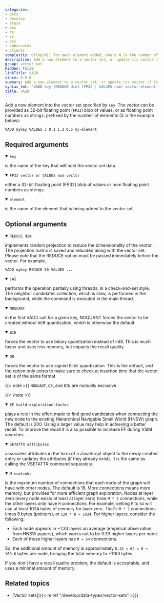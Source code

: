 ```yaml
---
categories:
- docs
- develop
- stack
- oss
- rs
- rc
- oss
- kubernetes
- clients
complexity: O(log(N)) for each element added, where N is the number of elements in the vector set.
description: Add a new element to a vector set, or update its vector if it already exists.
group: vector_set
hidden: false
linkTitle: VADD
since: 8.0.0
summary: Add a new element to a vector set, or update its vector if it already exists.
syntax_fmt: "VADD key [REDUCE dim] (FP32 | VALUES num) vector element [CAS] [NOQUANT | Q8 | BIN]\n  [EF build-exploration-factor] [SETATTR attributes] [M numlinks]"
title: VADD
---
```


Add a new element into the vector set specified by `key`. The vector can be provided as 32-bit floating point (`FP32`) blob of values, or as floating point numbers as strings, prefixed by the number of elements (3 in the example below):

```
VADD mykey VALUES 3 0.1 1.2 0.5 my-element
```

## Required arguments

<details open>
<summary><code>key</code></summary>

is the name of the key that will hold the vector set data.
</details>

<details open>
<summary><code>FP32 vector or VALUES num vector</code></summary>

either a 32-bit floating point (FP32) blob of values or num floating point numbers as strings.
</details>

<details open>
<summary><code>element</code></summary>

is the name of the element that is being added to the vector set.
</details>

## Optional arguments

<details open>
<summary><code>REDUCE dim</code></summary>

implements random projection to reduce the dimensionality of the vector. The projection matrix is saved and reloaded along with the vector set. Please note that the REDUCE option must be passed immediately before the vector. For example,

```
VADD mykey REDUCE 50 VALUES ...
```
</details>

<details open>
<summary><code>CAS</code></summary>

performs the operation partially using threads, in a check-and-set style. The neighbor candidates collection, which is slow, is performed in the background, while the command is executed in the main thread.
</details>

<details open>
<summary><code>NOQUANT</code></summary>

in the first VADD call for a given key, NOQUANT forces the vector to be created without int8 quantization, which is otherwise the default.
</details>

<details open>
<summary><code>BIN</code></summary>

forces the vector to use binary quantization instead of int8. This is much faster and uses less memory, but impacts the recall quality.
</details>

<details open>
<summary><code>Q8</code></summary>

forces the vector to use signed 8-bit quantization. This is the default, and the option only exists to make sure to check at insertion time that the vector set is of the same format.
</details>

{{< note >}}
`NOQUANT`, `Q8`, and `BIN` are mutually exclusive.

{{< /note >}}

<details open>
<summary><code>EF build-exploration-factor</code></summary>

plays a role in the effort made to find good candidates when connecting the new node to the existing Hierarchical Navigable Small World (HNSW) graph. The default is 200. Using a larger value may help in achieving a better recall. To improve the recall it is also possible to increase EF during VSIM searches.
</details>

<details open>
<summary><code>SETATTR attributes</code></summary>

associates attributes in the form of a JavaScript object to the newly created entry or updates the attributes (if they already exist).
It is the same as calling the VSETATTR command separately.
</details>

<details open>
<summary><code>M numlinks</code></summary>

is the maximum number of connections that each node of the graph will have with other nodes. The default is 16. More connections means more memory, but provides for more efficient graph exploration. Nodes at layer zero (every node exists at least at layer zero) have `M * 2` connections, while the other layers only have `M` connections. For example, setting `M` to `64` will use at least 1024 bytes of memory for layer zero. That's `M * 2` connections times 8 bytes (pointers), or `128 * 8 = 1024`. For higher layers, consider the following:

- Each node appears in ~1.33 layers on average (empirical observation from HNSW papers), which works out to be 0.33 higher layers per node.
- Each of those higher layers has `M = 64` connections.

So, the additional amount of memory is approximately `0.33 × 64 × 8 ≈ 169.6` bytes per node, bringing the total memory to ~1193 bytes.

If you don't have a recall quality problem, the default is acceptable, and uses a minimal amount of memory.
</details>

## Related topics

- [Vector sets]({{< relref "/develop/data-types/vector-sets" >}})